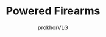 ---
title: "Powered Firearms"
excerpt: "Powered firearms are somewhat analagous to power tools in Unturned Stones. These weapons are specialized (besides destructive power, they feature advantageous side effects) and have extreme situational potential - but they must be plugged into the wall to remain operable..."
author: "prokhorVLG"

permalink: /codex/technology/gear/firearms/powered-firearms/
layout: blank_page

page_highlight: "#b5343d"

page_features: [
                {
                  type: 'codexHead', init: {
                    id: 'codexHead',

                    toc: [ 
                      { title: '-', url: '-' },
                    ],

                    title: "Powered Firearms",
                    flavor: "",
                    flavor_url: '',

                    description: "<p class='text-left'>Firearms in Unturned Stones can be largely categorized into three groups: <a href='#' class='infoTag common' data-info='standard-firearms' data-toggle='modal' data-target='#modalInfoTag'>standard</a>, <a href='#' class='infoTag common' data-info='covert-firearms' data-toggle='modal' data-target='#modalInfoTag'>covert</a>, and <a href='#' class='infoTag common' data-info='powered-firearms' data-toggle='modal' data-target='#modalInfoTag'>powered</a>.</p>

                    <p class='text-left'>Powered firearms are somewhat analagous to power tools in Unturned Stones. These weapons are specialized (besides destructive power, they feature advantageous side effects) and have extreme situational potential - but they must be plugged into the wall to remain operable...</p>

                    <p class='text-left'>As you can imagine, this creates an interesting combat situation, in which these extremely powerful systems can be completely negated by cutting the power cable or shutting off main power. Powered weapons are only practical because most special operations take place in facilities with ubiquitous data and power connections; but without those, they become useless hunks of metal.</p>

                    <p class='text-left'>Usually, powered weapons are utilized by specialists in conjunction with other, more common firearm types during special and black ops scenarios.</p>",

                    image: "/assets/images/codex/technology/powered-firearms.png",
                    imageBlurb: "big bewms",
                    lower_clear: 'codexLowerClear', 
                  }
                },
                {
                  type: 'paddingBar', init: {
                    size: '60px',
                  }
                },
              ]
---
